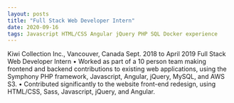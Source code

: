 ```yaml
---
layout: posts
title: "Full Stack Web Developer Intern"
date: 2020-09-16
tags: Javascript HTML/CSS Angular jQuery PHP SQL Docker experience
---
```

Kiwi Collection Inc., Vancouver, Canada Sept. 2018 to April 2019
Full Stack Web Developer Intern
• Worked as part of a 10 person team making frontend and backend contributions to
existing web applications, using the Symphony PHP framework, Javascript, Angular,
jQuery, MySQL, and AWS S3.
• Contributed significantly to the website front-end redesign, using HTML/CSS, Sass,
Javascript, jQuery, and Angular.